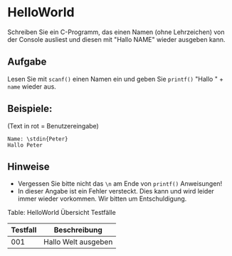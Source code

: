 HelloWorld
=======================

Schreiben Sie ein C-Programm, das einen Namen (ohne Lehrzeichen) von der Console ausliest und diesen mit "Hallo NAME" wieder ausgeben kann.

## Aufgabe 

Lesen Sie mit `scanf()` einen Namen ein und geben Sie `printf()` "Hallo " + `name` wieder aus.

## Beispiele: 
(Text in rot = Benutzereingabe)

~~~~~~~~~~~~~~~~~~~~~~~~~~~~~~~~~~~~~~~~~~~~~~~~~
Name: \stdin{Peter}
Hallo Peter
~~~~~~~~~~~~~~~~~~~~~~~~~~~~~~~~~~~~~~~~~~~~~~~~~

## Hinweise
* Vergessen Sie bitte nicht das `\n` am Ende von `printf()` Anweisungen! 
* In dieser Angabe ist ein Fehler versteckt. Dies kann und wird leider immer wieder vorkommen. Wir bitten um Entschuldigung.

Table: HelloWorld Übersicht Testfälle

Testfall|Beschreibung
---------|------------
001|  Hallo Welt ausgeben
